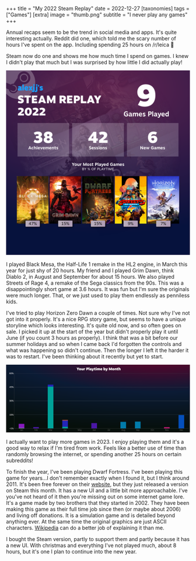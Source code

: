 +++
title =  "My 2022 Steam Replay"
date =  2022-12-27
[taxonomies]
tags =  ["Games"]
[extra]
image = "thumb.png"
subtitle =  "I never play any games"
+++

Annual recaps seem to be the trend in social media and apps. It's quite interesting actually. Reddit did one, which told me the scary number of hours I've spent on the app. Including spending 25 hours on /r/leica 🤫

Steam now do one and shows me how much time I spend on games. I knew I didn't play that much but I was surprised by how little I did actually play!

![](steam-replay.png "Doesn't actually compute time")

I played Black Mesa, the Half-Life 1 remake in the HL2 engine, in March this year for just shy of 20 hours. My friend and I played Grim Dawn, think Diablo 2, in August and September for about 15 hours. We also played Streets of Rage 4, a remake of the Sega classics from the 90s. This was a disappointingly short game at 3.6 hours. It was fun but I'm sure the originals were much longer. That, or we just used to play them endlessly as penniless kids.

I've tried to play Horizon Zero Dawn a couple of times. Not sure why I've not got into it properly. It's a nice RPG story game, but seems to have a unique storyline which looks interesting. It's quite old now, and so often goes on sale. I picked it up at the start of the year but didn't properly play it until June (if you count 3 hours as properly). I think that was a bit before our summer holidays and so when I came back I'd forgotten the controls and what was happening so didn't continue. Then the longer I left it the harder it was to restart. I've been thinking about it recently but yet to start.

![](annual.png "Not much since March")

I actually want to play more games in 2023. I enjoy playing them and it's a good way to relax if I'm tired from work. Feels like a better use of time than randomly browsing the internet, or spending another 25 hours on certain subreddits!

To finish the year, I've been playing Dwarf Fortress. I've been playing this game for years...I don't remember exactly when I found it, but I think around 2011. It's been free forever on their [website](https://www.bay12games.com/dwarves/), but they just released a version on Steam this month. It has a new UI and a little bit more approachable. I've you've not heard of it then you're missing out on some internet game lore. It's a game made by two brothers that they started in 2002. They have been making this game as their full time job since then (or maybe about 2006) and living off donations. It is a simulation game and is detailed beyond anything ever. At the same time the original graphics are just ASCII characters. [Wikipedia](https://en.wikipedia.org/wiki/Dwarf_Fortress) can do a better job of explaining it than me.

I bought the Steam version, partly to support them and partly because it has a new UI. With christmas and everything I've not played much, about 8 hours, but it's one I plan to continue into the new year.
